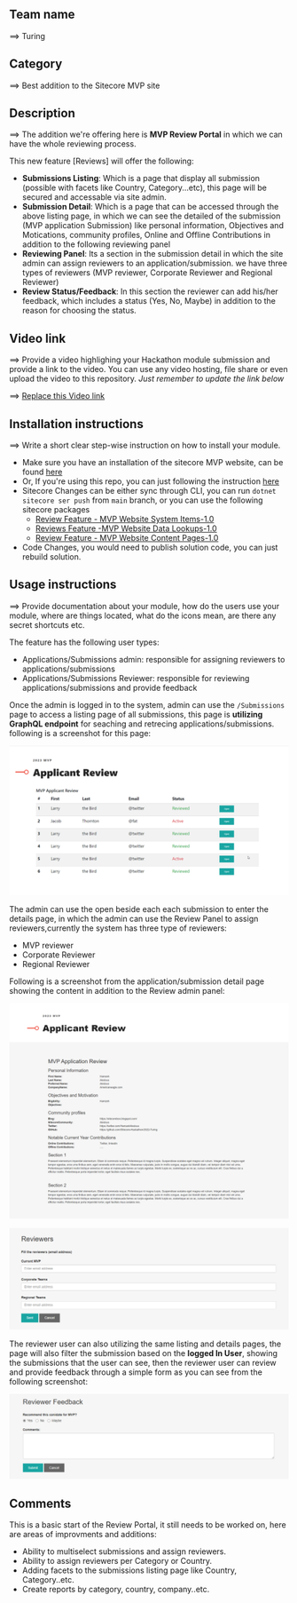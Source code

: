 
## Team name
⟹ Turing

## Category
⟹ Best addition to the Sitecore MVP site

## Description
⟹ The addition we're offering here is **MVP Review Portal** in which we can have the whole reviewing process. 

This new feature [Reviews] will offer the following:
- **Submissions Listing**: Which is a page that display all submission (possible with facets like Country, Category...etc), this page will be secured and accessable via site admin. 
- **Submission Detail**: Which is a page that can be accessed through the above listing page, in which we can see the detailed of the submission (MVP application Submission) like personal information, Objectives and Motications, community profiles, Online and Offline Contributions in addition to the following reviewing panel
- **Reviewing Panel**: Its a section in the submission detail in which the site admin can assign reviewers to an application/submission. we have three types of reviewers (MVP reviewer, Corporate Reviewer and Regional Reviewer)
- **Review Status/Feedback**: In this section the reviewer can add his/her feedback, which includes a status (Yes, No, Maybe) in addition to the reason for choosing the status. 


## Video link
⟹ Provide a video highlighing your Hackathon module submission and provide a link to the video. You can use any video hosting, file share or even upload the video to this repository. _Just remember to update the link below_

⟹ [Replace this Video link](#video-link)


## Installation instructions
⟹ Write a short clear step-wise instruction on how to install your module.  

- Make sure you have an installation of the sitecore MVP website, can be found [here](https://github.com/Sitecore/MVP-Site)
- Or, If you're using this repo, you can just following the instruction [here](https://github.com/Sitecore-Hackathon/2022-Turing#readme)
- Sitecore Changes can be either sync through CLI, you can run `dotnet sitecore ser push` from `main` branch, or you can use the following sitecore packages
    - [Review Feature - MVP Website System Items-1.0](https://github.com/Sitecore-Hackathon/2022-Turing/blob/main/sc.packages/Review%20Feature%20-%20MVP%20Website%20System%20Items-1.0.zip)
    - [Reviews Feature -MVP Website Data Lookups-1.0](https://github.com/Sitecore-Hackathon/2022-Turing/blob/main/sc.packages/Review%20Feature%20-%20MVP%20Website%20System%20Items-1.0.zip)
    - [Review Feature - MVP Website Content Pages-1.0](https://github.com/Sitecore-Hackathon/2022-Turing/blob/main/sc.packages/Review%20Feature%20-%20MVP%20Website%20Content%20Pages-1.0.zip)
- Code Changes, you would need to publish solution code, you can just rebuild solution. 



## Usage instructions
⟹ Provide documentation about your module, how do the users use your module, where are things located, what do the icons mean, are there any secret shortcuts etc.

The feature has the following user types:
- Applications/Submissions admin: responsible for assigning reviewers to applications/submissions
- Applications/Submissions Reviewer: responsible for reviewing applications/submissions and provide feedback

Once the admin is logged in to the system, admin can use the `/Submissions` page to access a listing page of all submissions, this page is **utilizing GraphQL endpoint** for seaching and retrecing applications/submissions. following is a screenshot for this page: 

![Hackathon Logo](docs/images/Submissions-Listing.png?raw=true "Submissions Listing")

The admin can use the open beside each each submission to enter the details page, in which the admin can use the Review Panel to assign reviewers,currently the system has three type of reviewers:
- MVP reviewer 
- Corporate Reviewer 
- Regional Reviewer 

Following is a screenshot from the application/submission detail page showing the content in addition to the Review admin panel:

![Deal With It](docs/images/Submission-Details.png?raw=true "Submission Details")

![Deal With It](docs/images/Assign-Reviewers.png?raw=true "Assign Reviewers")


The reviewer user can also utilizing the same listing and details pages, the page will also filter the submission based on the **logged In User**, showing the submissions that the user can see, then the reviewer user can review and provide feedback through a simple form as you can see from the following screenshot:

![Deal With It](docs/images/Reviewer-Feedback.png?raw=true "Reviewer Feedback")

## Comments

This is a basic start of the Review Portal, it still needs to be worked on, here are areas of improvments and additions: 
- Ability to multiselect submissions and assign reviewers. 
- Ability to assign reviewers per Category or Country.
- Adding facets to the submissions listing page like Country, Category..etc.  
- Create reports by category, country, company..etc.
